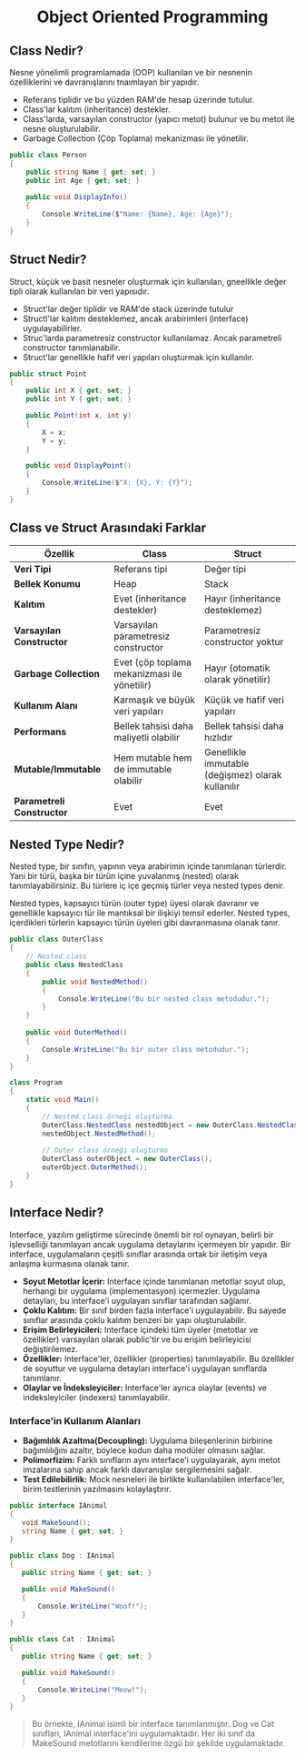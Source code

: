 
<h1 align="center">
  <br>
    Object Oriented Programming
  <br>
</h1>

## Class Nedir?
Nesne yönelimli programlamada (OOP) kullanılan ve bir nesnenin özelliklerini ve davranışlarını tnaımlayan bir yapıdır. 
- Referans tiplidir ve bu yüzden RAM'de hesap üzerinde tutulur.
- Class'lar kalıtım (inheritance) destekler.
- Class'larda, varsayılan constructor (yapıcı metot) bulunur ve bu metot ile nesne oluşturulabilir.
- Garbage Collection (Çöp Toplama) mekanizması ile yönetilir.

```csharp
public class Person
{
    public string Name { get; set; }
    public int Age { get; set; }
    
    public void DisplayInfo()
    {
        Console.WriteLine($"Name: {Name}, Age: {Age}");
    }
}
```

## Struct Nedir?
Struct, küçük ve basit nesneler oluşturmak için kullanılan, gneellikle değer tipli olarak kullanılan bir veri yapısıdır. 
- Struct'lar değer tiplidir ve RAM'de stack üzerinde tutulur
- Structl'lar kalıtım desteklemez, ancak arabirimleri (interface) uygulayabilirler.
- Struc'larda parametresiz constructor kullanılamaz. Ancak parametreli constructor tanımlanabilir.
- Struct'lar genellikle hafif veri yapıları oluşturmak için kullanılır.

```csharp
public struct Point
{
    public int X { get; set; }
    public int Y { get; set; }

    public Point(int x, int y)
    {
        X = x;
        Y = y;
    }

    public void DisplayPoint()
    {
        Console.WriteLine($"X: {X}, Y: {Y}");
    }
}
```

## Class ve Struct Arasındaki Farklar

| Özellik                   | Class                                   | Struct                                 |
|---------------------------|-----------------------------------------|----------------------------------------|
| **Veri Tipi**             | Referans tipi                           | Değer tipi                             |
| **Bellek Konumu**         | Heap                                    | Stack                                  |
| **Kalıtım**               | Evet (inheritance destekler)            | Hayır (inheritance desteklemez)        |
| **Varsayılan Constructor**| Varsayılan parametresiz constructor     | Parametresiz constructor yoktur        |
| **Garbage Collection**    | Evet (çöp toplama mekanizması ile yönetilir) | Hayır (otomatik olarak yönetilir)  |
| **Kullanım Alanı**        | Karmaşık ve büyük veri yapıları         | Küçük ve hafif veri yapıları           |
| **Performans**            | Bellek tahsisi daha maliyetli olabilir  | Bellek tahsisi daha hızlıdır           |
| **Mutable/Immutable**     | Hem mutable hem de immutable olabilir   | Genellikle immutable (değişmez) olarak kullanılır |
| **Parametreli Constructor**| Evet                                   | Evet                                   |

## Nested Type Nedir?
Nested type, bir sınıfın, yapının veya arabirimin içinde tanımlanan türlerdir. Yani bir türü, başka bir türün içine yuvalanmış (nested) olarak tanımlayabilirsiniz. Bu türlere iç içe geçmiş türler veya nested types denir. <br>

Nested types, kapsayıcı türün (outer type) üyesi olarak davranır ve genellikle kapsayıcı tür ile mantıksal bir ilişkiyi temsil ederler. Nested types, içerdikleri türlerin kapsayıcı türün üyeleri gibi davranmasına olanak tanır.

```csharp
public class OuterClass
{
    // Nested class
    public class NestedClass
    {
        public void NestedMethod()
        {
            Console.WriteLine("Bu bir nested class metodudur.");
        }
    }
    
    public void OuterMethod()
    {
        Console.WriteLine("Bu bir outer class metodudur.");
    }
}

class Program
{
    static void Main()
    {
        // Nested class örneği oluşturma
        OuterClass.NestedClass nestedObject = new OuterClass.NestedClass();
        nestedObject.NestedMethod();
        
        // Outer class örneği oluşturma
        OuterClass outerObject = new OuterClass();
        outerObject.OuterMethod();
    }
}
```

## Interface Nedir?
Interface, yazılım geliştirme sürecinde önemli bir rol oynayan, belirli bir işlevselliği tanımlayan ancak uygulama detaylarını içermeyen bir yapıdır. Bir interface, uygulamaların çeşitli sınıflar arasında ortak bir iletişim veya anlaşma kurmasına olanak tanır.

- **Soyut Metotlar İçerir:** Interface içinde tanımlanan metotlar soyut olup, herhangi bir uygulama (implementasyon) içermezler. Uygulama detayları, bu interface'i uygulayan sınıflar tarafından sağlanır.
- **Çoklu Kalıtım:** Bir sınıf birden fazla interface'i uygulayabilir. Bu sayede sınıflar arasında çoklu kalıtım benzeri bir yapı oluşturulabilir.
- **Erişim Belirleyicileri:** Interface içindeki tüm üyeler (metotlar ve özellikler) varsayılan olarak public'tir ve bu erişim belirleyicisi değiştirilemez.
- **Özellikler:** Interface'ler, özellikler (properties) tanımlayabilir. Bu özellikler de soyuttur ve uygulama detayları interface'i uygulayan sınıflarda tanımlanır.
- **Olaylar ve İndeksleyiciler:** Interface'ler ayrıca olaylar (events) ve indeksleyiciler (indexers) tanımlayabilir.

 ### Interface'in Kullanım Alanları
 - **Bağımlılık Azaltma(Decoupling):** Uygulama bileşenlerinin birbirine bağımlılığını azaltır, böylece kodun daha modüler olmasını sağlar.
 - **Polimorfizim:** Farklı sınıfların aynı interface'i uygulayarak, aynı metot imzalarına sahip ancak farklı davranışlar sergilemesini sağalr.
 - **Test Edilebilirlik:** Mock nesneleri ile birlikte kullanılabilen interface'ler, birim testlerinin yazılmasını kolaylaştırır. 

 ```csharp
 public interface IAnimal
{
    void MakeSound();
    string Name { get; set; }
}

public class Dog : IAnimal
{
    public string Name { get; set; }

    public void MakeSound()
    {
        Console.WriteLine("Woof!");
    }
}

public class Cat : IAnimal
{
    public string Name { get; set; }

    public void MakeSound()
    {
        Console.WriteLine("Meow!");
    }
}
```
> Bu örnekte, IAnimal isimli bir interface tanımlanmıştır. Dog ve Cat sınıfları, IAnimal interface'ini uygulamaktadır. Her iki sınıf da MakeSound metotlarını kendilerine özgü bir şekilde uygulamaktadır.
